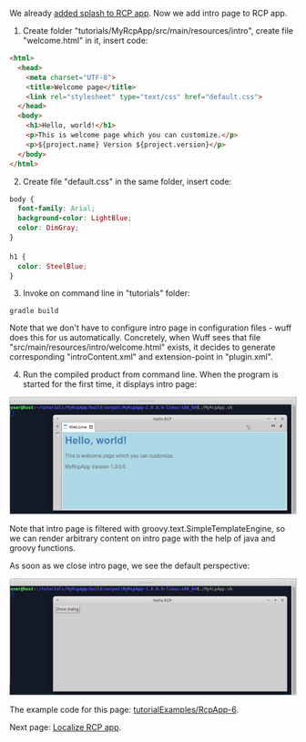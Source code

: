 We already [added splash to RCP app](Add-splash-to-RCP-app). Now we add intro page to RCP app.

1. Create folder "tutorials/MyRcpApp/src/main/resources/intro", create file "welcome.html" in it, insert code:

  ```html
  <html>
    <head>
      <meta charset="UTF-8">
      <title>Welcome page</title>
      <link rel="stylesheet" type="text/css" href="default.css">
    </head>
    <body>
      <h1>Hello, world!</h1>
      <p>This is welcome page which you can customize.</p>
      <p>${project.name} Version ${project.version}</p>
    </body>
  </html>
  ```

2. Create file "default.css" in the same folder, insert code:

  ```css
  body {
    font-family: Arial;
    background-color: LightBlue;
    color: DimGray;
  }

  h1 {
    color: SteelBlue;
  }
  ```

3. Invoke on command line in "tutorials" folder:

  ```shell
  gradle build
  ```
  
  Note that we don't have to configure intro page in configuration files - wuff does this for us automatically. Concretely, when Wuff sees that file "src/main/resources/intro/welcome.html" exists, it decides to generate corresponding "introContent.xml" and extension-point in "plugin.xml".

4. Run the compiled product from command line. When the program is started for the first time, it displays intro page:

  ![RcpApp-6-run-1](images/RcpApp-6-run-1.png "RcpApp-6-run-1")
  
  Note that intro page is filtered with groovy.text.SimpleTemplateEngine, so we can render arbitrary content on intro page with the help of java and groovy functions.

  As soon as we close intro page, we see the default perspective:

  ![RcpApp-6-run-2](images/RcpApp-6-run-2.png "RcpApp-6-run-2")

The example code for this page: [tutorialExamples/RcpApp-6](../tree/master/tutorialExamples/RcpApp-6).

Next page: [Localize RCP app](Localize-RCP-app).